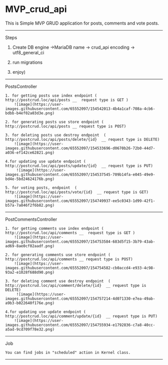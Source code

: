 # MVP_crud_api

This is Simple MVP GRUD application for posts, comments and vote posts.

--------------------------------------------------------------------------------------------------------------------------------
Steps

1. Create DB 
    engine ->MariaDB
    name -> crud_api
    encoding -> utf8_general_ci	
    
2. run migrations

3. enjoy) 


----------------------------------------------------------------------------------------------------------------------------------
PostsController

    1. for getting posts use index endpoint ( http://postcrud.loc/api/posts __  request type is GET )
        ![image](https://user-images.githubusercontent.com/65552097/154542013-4b4a1caf-708a-4cb6-bdbb-b4ef02a03d3e.png)
    
    2. for generating posts use store endpoint ( http://postcrud.loc/api/posts __ request type is POST)
    
    3. for deleting posts use destroy endpoint  ( http://postcrud.loc/api/posts/delete/{id}  __ request type is DELETE)
        ![image](https://user-images.githubusercontent.com/65552097/154533696-d0670b26-72b0-44d7-a036-ef142ce62821.png)
        
    4.for updating use update endpoint ( http://postcrud.loc/api/posts/update/{id}  __ request type is PUT)
         ![image](https://user-images.githubusercontent.com/65552097/154537545-709b14fa-e045-49e9-bd4e-5bd24624176b.png)
         
    5. for voting posts, endpoint  ( http://postcrud.loc/api/posts/vote/{id}  __ request type is GET) 
        ![image](https://user-images.githubusercontent.com/65552097/154749937-ee5c0343-1d99-42f1-b57a-7a846f2f6b82.png)


---------------------------------------------------------------------------------------------------------------------------------
PostCommentsController

    1. for getting comments use index endpoint ( http://postcrud.loc/api/comments __  request type is GET )
        ![image](https://user-images.githubusercontent.com/65552097/154753584-683d5f15-3b79-43ab-ad69-8ae0cf02aadf.png)
    
    2. for generating comments use store endpoint ( http://postcrud.loc/api/comments __ request type is POST)
        ![image](https://user-images.githubusercontent.com/65552097/154754582-cb0accd4-e933-4c98-93a2-e1028f688d90.png)
    
    3. for deleting comment use destroy endpoint  ( http://postcrud.loc/api/comment/delete/{id}  __ request type is DELETE)
         ![image](https://user-images.githubusercontent.com/65552097/154757214-4d071330-e7ea-49ab-a9b3-b022640f176e.png)

    4.for updating use update endpoint ( http://postcrud.loc/api/comment/update/{id}  __ request type is PUT)
        ![image](https://user-images.githubusercontent.com/65552097/154755934-e1792836-c7a8-40cc-a5ad-9cd709f78e32.png)


---------------------------------------------------------------------------------------------------------------------------------
Job 
    
    You can find jobs in "scheduled" action in Kernel class.
---------------------------------------------------------------------------------------------------------------------------------


